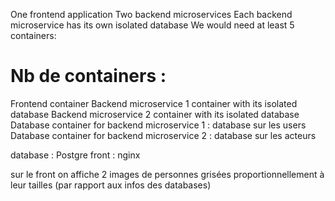 

One frontend application
Two backend microservices
Each backend microservice has its own isolated database
We would need at least 5 containers:

# Nb de containers :  

Frontend container
Backend microservice 1 container with its isolated database
Backend microservice 2 container with its isolated database
Database container for backend microservice 1 : database sur les users
Database container for backend microservice 2 : database sur les acteurs


database : Postgre
front : nginx 


sur le front on affiche 2 images de personnes grisées
proportionnellement à leur tailles (par rapport aux infos des databases)